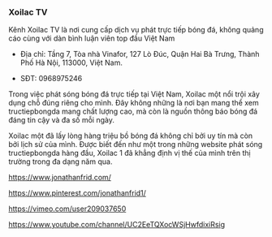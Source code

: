 ### Xoilac TV

Kênh Xoilac TV là nơi cung cấp dịch vụ phát trực tiếp bóng đá, không quảng cáo cùng với dàn bình luận viên top đầu Việt Nam

- Địa chỉ: Tầng 7, Tòa nhà Vinafor, 127 Lò Đúc, Quận Hai Bà Trưng, Thành Phố Hà Nội, 113000, Việt Nam.

- SĐT: 0968975246

Trong việc phát sóng bóng đá trực tiếp tại Việt Nam, Xoilac một nổi trội xây dụng chỗ đúng riêng cho mình. Đây không những là nơi bạn mang thể xem tructiepbongda mang chất lượng cao, mà còn là nguồn thông báo bóng đá đáng tin cậy và đa số mỗi ngày.

Xoilac một đã lấy lòng hàng triệu bồ bóng đá không chỉ bởi uy tín mà còn bởi lịch sử của mình. Được biết đến như một trong những website phát sóng tructiepbongda hàng đầu, Xoilac 1 đã khẳng định vị thế của mình trên thị trường trong đa dạng năm qua.

https://www.jonathanfrid.com/

https://www.pinterest.com/jonathanfrid1/

https://vimeo.com/user209037650

https://www.youtube.com/channel/UC2EeTQXocWSjHwfdixiRsig
